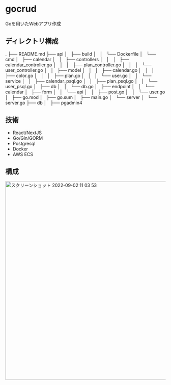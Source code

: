 # gocrud
Goを用いたWebアプリ作成

## ディレクトリ構成

.
├── README.md
├── api
│   ├── build
│   │   └── Dockerfile
│   └── cmd
│       ├── calendar
│       │   ├── controllers
│       │   │   ├── calendar_controller.go
│       │   │   ├── plan_controller.go
│       │   │   └── user_controller.go
│       │   ├── model
│       │   │   ├── calendar.go
│       │   │   ├── color.go
│       │   │   ├── plan.go
│       │   │   └── user.go
│       │   └── service
│       │       ├── calendar_psql.go
│       │       ├── plan_psql.go
│       │       └── user_psql.go
│       ├── db
│       │   └── db.go
│       ├── endpoint
│       │   └── calendar
│       ├── form
│       │   └── api
│       │       ├── post.go
│       │       └── user.go
│       ├── go.mod
│       ├── go.sum
│       ├── main.go
│       └── server
│           └── server.go
├── db
│   ├── pgadmin4

## 技術
- React/NextJS
- Go/Gin/GORM
- Postgresql
- Docker
- AWS ECS

## 構成
<img width="623" alt="スクリーンショット 2022-09-02 11 03 53" src="https://user-images.githubusercontent.com/61424757/188043149-b22ad2e0-d676-494f-bebd-3af69d885c17.png">
